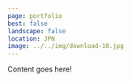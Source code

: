 ```yaml
---
page: portfolio
best: false
landscape: false
location: JPN
image: ../../img/download-10.jpg
---
```

Content goes here!
